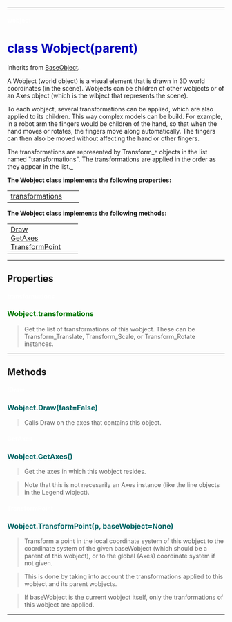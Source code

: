 
---

#### <font color='#FFF'>wobject</font> ####
# <font color='#00B'>class Wobject(parent)</font> #

Inherits from [BaseObject](cls_BaseObject.md).

A Wobject (world object) is a visual element that  is drawn in 3D world coordinates (in the scene). Wobjects can be  children of other wobjects or of an Axes object (which is the wibject that represents the scene).

To each wobject, several transformations can be applied,  which are also applied to its children. This way complex models can  be build. For example, in a robot arm the fingers would be children  of the hand, so that when the hand moves or rotates, the fingers move along automatically. The fingers can then also be moved without affecting  the hand or other fingers.

The transformations are represented by Transform_`*` objects in  the list named "transformations". The transformations are applied in the order as they appear in the list._





**The Wobject class implements the following properties:**<br /><table cellpadding='10px'><tr>
<td valign='top'>
<a href='#transformations.md'>transformations</a><br /></td>
<td valign='top'>
</td>
<td valign='top'>
</td>
</tr></table>

**The Wobject class implements the following methods:**<br />
<table cellpadding='10px'><tr>
<td valign='top'>
<a href='#Draw.md'>Draw</a><br /><a href='#GetAxes.md'>GetAxes</a><br /><a href='#TransformPoint.md'>TransformPoint</a><br /></td>
<td valign='top'>
</td>
<td valign='top'>
</td>
</tr></table>



---


## Properties ##

#### <font color='#FFF'>transformations</font> ####
### <font color='#070'>Wobject.transformations</font> ###

> Get the list of transformations of this wobject. These can be Transform\_Translate, Transform\_Scale, or Transform\_Rotate instances.




---


## Methods ##

#### <font color='#FFF'>!Draw</font> ####
### <font color='#066'>Wobject.Draw(fast=False)</font> ###

> Calls Draw on the axes that contains this object.




#### <font color='#FFF'>GetAxes</font> ####
### <font color='#066'>Wobject.GetAxes()</font> ###

> Get the axes in which this wobject resides.

> Note that this is not necesarily an Axes instance (like the line objects in the Legend wibject).




#### <font color='#FFF'>TransformPoint</font> ####
### <font color='#066'>Wobject.TransformPoint(p, baseWobject=None)</font> ###

> Transform a point in the local coordinate system of this wobject to the coordinate system of the given baseWobject (which should be a parent of this wobject), or to the global (Axes) coordinate  system if not given.

> This is done by taking into account the transformations applied to this wobject and its parent wobjects.

> If baseWobject is the current wobject itself, only the tranformations of this wobject are applied.





---

